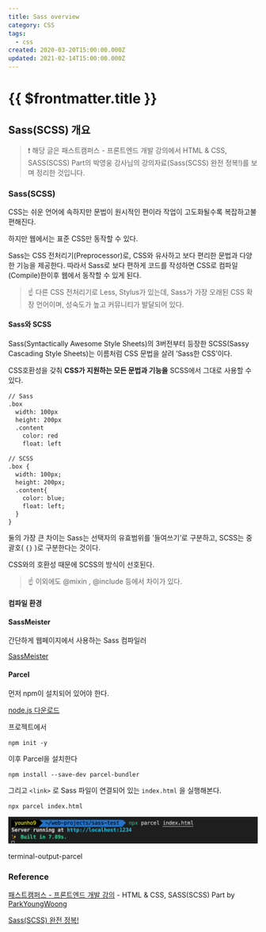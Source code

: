 ```yaml
---
title: Sass overview
category: CSS
tags:
  - css
created: 2020-03-20T15:00:00.000Z
updated: 2021-02-14T15:00:00.000Z
---
```


# {{ $frontmatter.title }}

## Sass(SCSS) 개요

> ❗️ 해당 글은 패스트캠퍼스 - 프론트엔드 개발 강의에서 HTML & CSS, SASS(SCSS) Part의 박영웅 강사님의 강의자료(Sass(SCSS) 완전 정복!)를 보며 정리한 것입니다.

### Sass(SCSS)

CSS는 쉬운 언어에 속하지만 문법이 원시적인 편이라 작업이 고도화될수록 복잡하고불편해진다.

하지만 웹에서는 표준 CSS만 동작할 수 있다.

Sass는 CSS 전처리기(Preprocessor)로, CSS와 유사하고 보다 편리한 문법과 다양한 기능을 제공한다. 따라서 Sass로 보다 편하게 코드를 작성하면 CSS로 컴파일(Compile)한이후 웹에서 동작할 수 있게 된다.

> ☝️ 다른 CSS 전처리기로 Less, Stylus가 있는데, Sass가 가장 오래된 CSS 확장 언어이며, 성숙도가 높고 커뮤니티가 발달되어 있다.

#### Sass와 SCSS

Sass(Syntactically Awesome Style Sheets)의 3버전부터 등장한 SCSS(Sassy Cascading Style Sheets)는 이름처럼 CSS 문법을 살려 ’Sass한 CSS’이다.

CSS호환성을 갖춰 **CSS가 지원하는 모든 문법과 기능을** SCSS에서 그대로 사용할 수있다.

```
// Sass
.box
  width: 100px
  height: 200px
  .content
    color: red
    float: left
```

```
// SCSS
.box {
  width: 100px;
  height: 200px;
  .content{
    color: blue;
    float: left;
  }
}
```

둘의 가장 큰 차이는 Sass는 선택자의 유효범위를 ’들여쓰기’로 구분하고, SCSS는 중괄호( `{}` )로 구분한다는 것이다.

CSS와의 호환성 때문에 SCSS의 방식이 선호된다.

> ☝️ 이외에도 @mixin , @include 등에서 차이가 있다.

#### 컴파일 환경

#### SassMeister

간단하게 웹페이지에서 사용하는 Sass 컴파일러

[SassMeister](https://www.sassmeister.com/)

#### Parcel

먼저 npm이 설치되어 있어야 한다.

[node.js 다운로드](https://nodejs.org/en/)

프로젝트에서

```
npm init -y
```

이후 Parcel을 설치한다

```
npm install --save-dev parcel-bundler
```

그리고 `<link>` 로 Sass 파일이 연결되어 있는 `index.html` 을 실행해본다.

```
npx parcel index.html
```

![sass-overview-image-0](./images/sass-overview-image-0.png)

terminal-output-parcel

### Reference

[패스트캠퍼스 - 프론트엔드 개발 강의](https://www.fastcampus.co.kr/dev_online_react/) - HTML & CSS, SASS(SCSS) Part by [ParkYoungWoong](https://github.com/ParkYoungWoong)

[Sass(SCSS) 완전 정복!](https://heropy.blog/2018/01/31/sass/)
